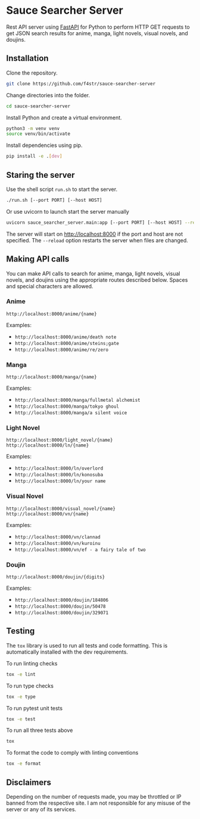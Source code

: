 # Sauce Searcher Server

Rest API server using [FastAPI](https://fastapi.tiangolo.com/) for Python to perform HTTP GET requests to get JSON search results for anime, manga, light novels, visual novels, and doujins.

## Installation

Clone the repository.

```bash
git clone https://github.com/f4str/sauce-searcher-server
```

Change directories into the folder.

```bash
cd sauce-searcher-server
```

Install Python and create a virtual environment.

```bash
python3 -m venv venv
source venv/bin/activate
```

Install dependencies using pip.

```bash
pip install -e .[dev]
```

## Staring the server

Use the shell script `run.sh` to start the server.

```bash
./run.sh [--port PORT] [--host HOST]
```

Or use uvicorn to launch start the server manually

```bash
uvicorn sauce_searcher_server.main:app [--port PORT] [--host HOST] --reload
```

The server will start on <http://localhost:8000> if the port and host are not specified. The `--reload` option restarts the server when files are changed.

## Making API calls

You can make API calls to search for anime, manga, light novels, visual novels, and doujins using the appropriate routes described below. Spaces and special characters are allowed.

### Anime

```http
http://localhost:8000/anime/{name}
```

Examples:

* `http://localhost:8000/anime/death note`
* `http://localhost:8000/anime/steins;gate`
* `http://localhost:8000/anime/re/zero`

### Manga

```http
http://localhost:8000/manga/{name}
```

Examples:

* `http://localhost:8000/manga/fullmetal alchemist`
* `http://localhost:8000/manga/tokyo ghoul`
* `http://localhost:8000/manga/a silent voice`

### Light Novel

```http
http://localhost:8000/light_novel/{name}
http://localhost:8000/ln/{name}
```

Examples:

* `http://localhost:8000/ln/overlord`
* `http://localhost:8000/ln/konosuba`
* `http://localhost:8000/ln/your name`

### Visual Novel

```http
http://localhost:8000/visual_novel/{name}
http://localhost:8000/vn/{name}
```

Examples:

* `http://localhost:8000/vn/clannad`
* `http://localhost:8000/vn/kuroinu`
* `http://localhost:8000/vn/ef - a fairy tale of two`

### Doujin

```http
http://localhost:8000/doujin/{digits}
```

Examples:

* `http://localhost:8000/doujin/184806`
* `http://localhost:8000/doujin/50478`
* `http://localhost:8000/doujin/329071`

## Testing

The `tox` library is used to run all tests and code formatting. This is automatically installed with the dev requirements.

To run linting checks

```bash
tox -e lint
```

To run type checks

```bash
tox -e type
```

To run pytest unit tests

```bash
tox -e test
```

To run all three tests above

```bash
tox
```

To format the code to comply with linting conventions

```bash
tox -e format
```

## Disclaimers

Depending on the number of requests made, you may be throttled or IP banned from the respective site. I am not responsible for any misuse of the server or any of its services.
